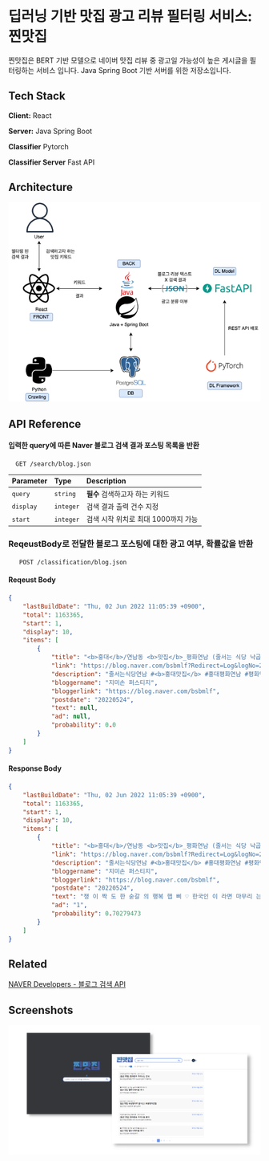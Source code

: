 
# 딥러닝 기반 맛집 광고 리뷰 필터링 서비스: 찐맛집
찐맛집은 BERT 기반 모델으로 네이버 맛집 리뷰 중 광고일 가능성이 높은 게시글을 필터링하는 서비스 입니다. Java Spring Boot 기반 서버를 위한 저장소입니다.


## Tech Stack

**Client:** React

**Server:** Java Spring Boot

**Classifier** Pytorch

**Classifier Server** Fast API


## Architecture
<img src="./imgs/jmj_architecture.png" width="600">

## API Reference

#### 입력한 query에 따른 Naver 블로그 검색 결과 포스팅 목록을 반환
```http request
  GET /search/blog.json
```
| Parameter | Type     | Description                |
| :-------- | :------- | :------------------------- |
| `query` | `string` | **필수** 검색하고자 하는 키워드  |
| `display` | `integer` | 검색 결과 출력 건수 지정 |
| `start` | `integer` | 검색 시작 위치로 최대 1000까지 가능 |

### ReqeustBody로 전달한 블로그 포스팅에 대한 광고 여부, 확률값을 반환
```http request
   POST /classification/blog.json
```
#### Reqeust Body
```json
{
    "lastBuildDate": "Thu, 02 Jun 2022 11:05:39 +0900",
    "total": 1163365,
    "start": 1,
    "display": 10,
    "items": [
        {
            "title": "<b>홍대</b>/연남동 <b>맛집</b>_평화연남 (줄서는 식당 낙곱새)",
            "link": "https://blog.naver.com/bsbmlf?Redirect=Log&logNo=222743701489",
            "description": "줄서는식당연남 #<b>홍대맛집</b> #홍대평화연남 #평화연남낙곱새 #줄서는식당평화연남 #연남평화... '줄서는 식당' 낙곱새 맛집으로 나왔고, 원래 유명했는데 방송에 나온 후로는 웨이팅이 더 끝장난다는 이 곳... ",
            "bloggername": "지미손 퍼스티지",
            "bloggerlink": "https://blog.naver.com/bsbmlf",
            "postdate": "20220524",
            "text": null,
            "ad": null,
            "probability": 0.0
        }
    ]
}
```
#### Response Body
```json
{
    "lastBuildDate": "Thu, 02 Jun 2022 11:05:39 +0900",
    "total": 1163365,
    "start": 1,
    "display": 10,
    "items": [
        {
            "title": "<b>홍대</b>/연남동 <b>맛집</b>_평화연남 (줄서는 식당 낙곱새)",
            "link": "https://blog.naver.com/bsbmlf?Redirect=Log&logNo=222743701489",
            "description": "줄서는식당연남 #<b>홍대맛집</b> #홍대평화연남 #평화연남낙곱새 #줄서는식당평화연남 #연남평화... '줄서는 식당' 낙곱새 맛집으로 나왔고, 원래 유명했는데 방송에 나온 후로는 웨이팅이 더 끝장난다는 이 곳... ",
            "bloggername": "지미손 퍼스티지",
            "bloggerlink": "https://blog.naver.com/bsbmlf",
            "postdate": "20220524",
            "text": "쟁 이 짝 도 한 숟갈 의 행복 햅 삐 ♡ 한국인 이 라면 마무리 는 당연 볶음밥 이 죠 😏 ...",
            "ad": "1",
            "probability": 0.70279473
        }
    ]
}
```

## Related

[NAVER Developers - 블로그 검색 API](https://developers.naver.com/docs/serviceapi/search/blog/blog.md#%EB%B8%94%EB%A1%9C%EA%B7%B8)


## Screenshots

![App Screenshot](./imgs/jmj_screenshot.png)

